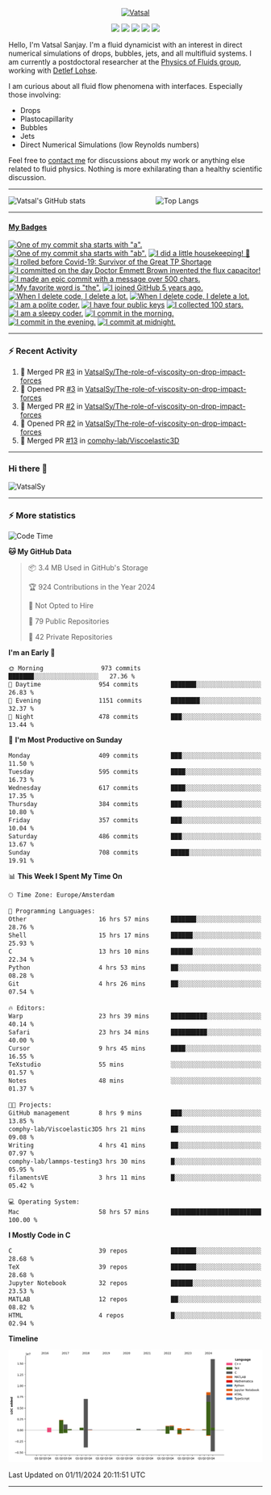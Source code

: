 <center>

[<img alt="Vatsal" width="200px" src="https://www.dropbox.com/s/dxyybgtblo8er6h/Logo_Vatsal_Vector.png?raw=1">](https://www.vatsalsanjay.com)

[<img src="https://img.shields.io/badge/googlescholar-4285F4?&style=for-the-badge&logo=googlescholar&logoColor=white">](https://scholar.google.com/citations?hl=en&user=67aQviYAAAAJ)
[<img src="https://img.shields.io/static/v1.svg?&style=for-the-badge&logo=ResearchGate&label=&message=ResearchGate&logoColor=white&color=green">](https://www.researchgate.net/profile/Vatsal-Sanjay-2)
[<img src="https://img.shields.io/badge/twitter-1DA1F2?&style=for-the-badge&logo=twitter&logoColor=white">](https://twitter.com/VatsalSanjay)
[<img src="https://img.shields.io/badge/linkedin-0A66C2?&style=for-the-badge&logo=linkedin">](https://www.linkedin.com/in/vatsalsanjay/)
[<img src="https://img.shields.io/badge/orcid-A6CE39?&style=for-the-badge&logo=orcid&logoColor=white">](https://orcid.org/0000-0002-4293-6099)

</center>

Hello, I'm Vatsal Sanjay. I'm a fluid dynamicist with an interest in direct numerical simulations of drops, bubbles, jets, and all multifluid systems. I am currently a postdoctoral researcher at the [Physics of Fluids group](https://pof.tnw.utwente.nl), working with [Detlef Lohse](https://en.wikipedia.org/wiki/Detlef_Lohse). 

I am curious about all fluid flow phenomena with interfaces. Especially those involving:

- Drops
- Plastocapillarity
- Bubbles
- Jets
- Direct Numerical Simulations (low Reynolds numbers)

Feel free to [contact me](mailto:contact@vatsalsanjay.com) for discussions about my work or anything else related to fluid physics. Nothing is more exhilarating than a healthy scientific discussion.

<!-- ![Vatsal's GitHub stats](https://github-readme-stats-xi-wine-74.vercel.app/api?username=VatsalSy&show_icons=true&theme=vision-friendly-dark)

![Top Langs](https://github-readme-stats-xi-wine-74.vercel.app/api/top-langs/?username=VatsalSy&layout=compact&theme=vision-friendly-dark) -->

---
<div style="display: flex; justify-content: space-between;">
    <img src="https://github-readme-stats-xi-wine-74.vercel.app/api?username=VatsalSy&show_icons=true&theme=vision-friendly-dark" alt="Vatsal's GitHub stats" style="width: 55%;">
    <img src="https://github-readme-stats-xi-wine-74.vercel.app/api/top-langs/?username=VatsalSy&layout=compact&theme=vision-friendly-dark" alt="Top Langs" style="width: 42%;">
</div>

---
<!-- my-badges start -->
<h4><a href="https://github.com/my-badges/my-badges">My Badges</a></h4>

<a href="my-badges/a-commit.md"><img src="https://my-badges.github.io/my-badges/a-commit.png" alt="One of my commit sha starts with &quot;a&quot;." title="One of my commit sha starts with &quot;a&quot;." width="64"></a>
<a href="my-badges/ab-commit.md"><img src="https://my-badges.github.io/my-badges/ab-commit.png" alt="One of my commit sha starts with &quot;ab&quot;." title="One of my commit sha starts with &quot;ab&quot;." width="64"></a>
<a href="my-badges/chore-commit.md"><img src="https://my-badges.github.io/my-badges/chore-commit.png" alt="I did a little housekeeping! 🧹" title="I did a little housekeeping! 🧹" width="64"></a>
<a href="my-badges/covid-19.md"><img src="https://my-badges.github.io/my-badges/covid-19.png" alt="I rolled before Covid-19: Survivor of the Great TP Shortage" title="I rolled before Covid-19: Survivor of the Great TP Shortage" width="64"></a>
<a href="my-badges/delorean.md"><img src="https://my-badges.github.io/my-badges/delorean.png" alt="I committed on the day Doctor Emmett Brown invented the flux capacitor!" title="I committed on the day Doctor Emmett Brown invented the flux capacitor!" width="64"></a>
<a href="my-badges/epic-commit.md"><img src="https://my-badges.github.io/my-badges/epic-commit.png" alt="I made an epic commit with a message over 500 chars." title="I made an epic commit with a message over 500 chars." width="64"></a>
<a href="my-badges/favorite-word.md"><img src="https://my-badges.github.io/my-badges/favorite-word.png" alt="My favorite word is &quot;the&quot;." title="My favorite word is &quot;the&quot;." width="64"></a>
<a href="my-badges/github-anniversary-5.md"><img src="https://my-badges.github.io/my-badges/github-anniversary-5.png" alt="I joined GitHub 5 years ago." title="I joined GitHub 5 years ago." width="64"></a>
<a href="my-badges/mass-delete-commit.md"><img src="https://my-badges.github.io/my-badges/mass-delete-commit.png" alt="When I delete code, I delete a lot." title="When I delete code, I delete a lot." width="64"></a>
<a href="my-badges/mass-delete-commit-10k.md"><img src="https://my-badges.github.io/my-badges/mass-delete-commit-10k.png" alt="When I delete code, I delete a lot." title="When I delete code, I delete a lot." width="64"></a>
<a href="my-badges/polite-coder.md"><img src="https://my-badges.github.io/my-badges/polite-coder.png" alt="I am a polite coder." title="I am a polite coder." width="64"></a>
<a href="my-badges/public-keys-4.md"><img src="https://my-badges.github.io/my-badges/public-keys-4.png" alt="I have four public keys" title="I have four public keys" width="64"></a>
<a href="my-badges/stars-100.md"><img src="https://my-badges.github.io/my-badges/stars-100.png" alt="I collected 100 stars." title="I collected 100 stars." width="64"></a>
<a href="my-badges/sleepy-coder.md"><img src="https://my-badges.github.io/my-badges/sleepy-coder.png" alt="I am a sleepy coder." title="I am a sleepy coder." width="64"></a>
<a href="my-badges/morning-commits.md"><img src="https://my-badges.github.io/my-badges/morning-commits.png" alt="I commit in the morning." title="I commit in the morning." width="64"></a>
<a href="my-badges/evening-commits.md"><img src="https://my-badges.github.io/my-badges/evening-commits.png" alt="I commit in the evening." title="I commit in the evening." width="64"></a>
<a href="my-badges/midnight-commits.md"><img src="https://my-badges.github.io/my-badges/midnight-commits.png" alt="I commit at midnight." title="I commit at midnight." width="64"></a>
<!-- my-badges end -->

---

### :zap: Recent Activity

<!--START_SECTION:activity-->
1. 🎉 Merged PR [#3](https://github.com/VatsalSy/The-role-of-viscosity-on-drop-impact-forces/pull/3) in [VatsalSy/The-role-of-viscosity-on-drop-impact-forces](https://github.com/VatsalSy/The-role-of-viscosity-on-drop-impact-forces)
2. 💪 Opened PR [#3](https://github.com/VatsalSy/The-role-of-viscosity-on-drop-impact-forces/pull/3) in [VatsalSy/The-role-of-viscosity-on-drop-impact-forces](https://github.com/VatsalSy/The-role-of-viscosity-on-drop-impact-forces)
3. 🎉 Merged PR [#2](https://github.com/VatsalSy/The-role-of-viscosity-on-drop-impact-forces/pull/2) in [VatsalSy/The-role-of-viscosity-on-drop-impact-forces](https://github.com/VatsalSy/The-role-of-viscosity-on-drop-impact-forces)
4. 💪 Opened PR [#2](https://github.com/VatsalSy/The-role-of-viscosity-on-drop-impact-forces/pull/2) in [VatsalSy/The-role-of-viscosity-on-drop-impact-forces](https://github.com/VatsalSy/The-role-of-viscosity-on-drop-impact-forces)
5. 🎉 Merged PR [#13](https://github.com/comphy-lab/Viscoelastic3D/pull/13) in [comphy-lab/Viscoelastic3D](https://github.com/comphy-lab/Viscoelastic3D)
<!--END_SECTION:activity-->
---

### Hi there 👋
<p align="left"> <img src="https://komarev.com/ghpvc/?username=VatsalSy&label=Profile%20views&color=orange&style=for-the-badge" alt="VatsalSy" /> </p>

---
### :zap: More statistics

<!--START_SECTION:waka-->
![Code Time](http://img.shields.io/badge/Code%20Time-496%20hrs%2054%20mins-blue)

**🐱 My GitHub Data** 

> 📦 3.4 MB Used in GitHub's Storage 
 > 
> 🏆 924 Contributions in the Year 2024
 > 
> 🚫 Not Opted to Hire
 > 
> 📜 79 Public Repositories 
 > 
> 🔑 42 Private Repositories 
 > 
**I'm an Early 🐤** 

```text
🌞 Morning                973 commits         ███████░░░░░░░░░░░░░░░░░░   27.36 % 
🌆 Daytime                954 commits         ███████░░░░░░░░░░░░░░░░░░   26.83 % 
🌃 Evening                1151 commits        ████████░░░░░░░░░░░░░░░░░   32.37 % 
🌙 Night                  478 commits         ███░░░░░░░░░░░░░░░░░░░░░░   13.44 % 
```
📅 **I'm Most Productive on Sunday** 

```text
Monday                   409 commits         ███░░░░░░░░░░░░░░░░░░░░░░   11.50 % 
Tuesday                  595 commits         ████░░░░░░░░░░░░░░░░░░░░░   16.73 % 
Wednesday                617 commits         ████░░░░░░░░░░░░░░░░░░░░░   17.35 % 
Thursday                 384 commits         ███░░░░░░░░░░░░░░░░░░░░░░   10.80 % 
Friday                   357 commits         ███░░░░░░░░░░░░░░░░░░░░░░   10.04 % 
Saturday                 486 commits         ███░░░░░░░░░░░░░░░░░░░░░░   13.67 % 
Sunday                   708 commits         █████░░░░░░░░░░░░░░░░░░░░   19.91 % 
```


📊 **This Week I Spent My Time On** 

```text
🕑︎ Time Zone: Europe/Amsterdam

💬 Programming Languages: 
Other                    16 hrs 57 mins      ███████░░░░░░░░░░░░░░░░░░   28.76 % 
Shell                    15 hrs 17 mins      ██████░░░░░░░░░░░░░░░░░░░   25.93 % 
C                        13 hrs 10 mins      ██████░░░░░░░░░░░░░░░░░░░   22.34 % 
Python                   4 hrs 53 mins       ██░░░░░░░░░░░░░░░░░░░░░░░   08.28 % 
Git                      4 hrs 26 mins       ██░░░░░░░░░░░░░░░░░░░░░░░   07.54 % 

🔥 Editors: 
Warp                     23 hrs 39 mins      ██████████░░░░░░░░░░░░░░░   40.14 % 
Safari                   23 hrs 34 mins      ██████████░░░░░░░░░░░░░░░   40.00 % 
Cursor                   9 hrs 45 mins       ████░░░░░░░░░░░░░░░░░░░░░   16.55 % 
TeXstudio                55 mins             ░░░░░░░░░░░░░░░░░░░░░░░░░   01.57 % 
Notes                    48 mins             ░░░░░░░░░░░░░░░░░░░░░░░░░   01.37 % 

🐱‍💻 Projects: 
GitHub management        8 hrs 9 mins        ███░░░░░░░░░░░░░░░░░░░░░░   13.85 % 
comphy-lab/Viscoelastic3D5 hrs 21 mins       ██░░░░░░░░░░░░░░░░░░░░░░░   09.08 % 
Writing                  4 hrs 41 mins       ██░░░░░░░░░░░░░░░░░░░░░░░   07.97 % 
comphy-lab/lammps-testing3 hrs 30 mins       █░░░░░░░░░░░░░░░░░░░░░░░░   05.95 % 
filamentsVE              3 hrs 11 mins       █░░░░░░░░░░░░░░░░░░░░░░░░   05.42 % 

💻 Operating System: 
Mac                      58 hrs 57 mins      █████████████████████████   100.00 % 
```

**I Mostly Code in C** 

```text
C                        39 repos            ███████░░░░░░░░░░░░░░░░░░   28.68 % 
TeX                      39 repos            ███████░░░░░░░░░░░░░░░░░░   28.68 % 
Jupyter Notebook         32 repos            ██████░░░░░░░░░░░░░░░░░░░   23.53 % 
MATLAB                   12 repos            ██░░░░░░░░░░░░░░░░░░░░░░░   08.82 % 
HTML                     4 repos             █░░░░░░░░░░░░░░░░░░░░░░░░   02.94 % 
```



**Timeline**

![Lines of Code chart](https://raw.githubusercontent.com/VatsalSy/VatsalSy/main/assets/bar_graph.png)


 Last Updated on 01/11/2024 20:11:51 UTC
<!--END_SECTION:waka-->
---
